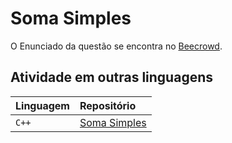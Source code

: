 
# Soma Simples

O Enunciado da questão se encontra no [Beecrowd](https://www.beecrowd.com.br/judge/pt/problems/view/1003).


## Atividade em outras linguagens


| Linguagem   | Repositório                           |
| :---------- | :---------------------------------- |
| `C++` | [Soma Simples](./C++/) |


